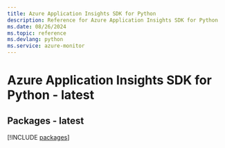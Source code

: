 ```yaml
---
title: Azure Application Insights SDK for Python
description: Reference for Azure Application Insights SDK for Python
ms.date: 08/26/2024
ms.topic: reference
ms.devlang: python
ms.service: azure-monitor
---
```

# Azure Application Insights SDK for Python - latest
## Packages - latest
[!INCLUDE [packages](application-insights-index.md)]